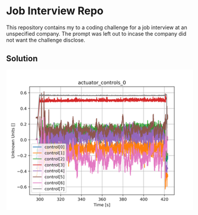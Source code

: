 # Job Interview Repo

This repository contains my to a coding challenge for a job interview at an unspecified company. The prompt was left out to incase the company did not want the challenge disclose. 

## Solution

![plot](actuator_controls_0.png)